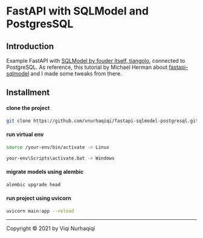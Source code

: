 # FastAPI with SQLModel and PostgresSQL

## Introduction
Example FastAPI with [SQLModel by fouder itself, tiangolo](https://sqlmodel.tiangolo.com/), connected to PostgreSQL. As reference, this tutorial by Michael Herman about [fastapi-sqlmodel](https://testdriven.io/blog/fastapi-sqlmodel/) and I made some tweaks from there.

## Installment
#### clone the project

```bash
git clone https://github.com/vnurhaqiqi/fastapi-sqlmodel-postgresql.git
```

#### run virtual env

```bash
source /your-env/bin/activate -> Linux

your-env\Scripts\activate.bat -> Windows
```

#### migrate models using alembic

```bash
alembic upgrade head
```

#### run project using uvicorn

```bash
uvicorn main:app --reload
```

---
Copyright © 2021 by Viqi Nurhaqiqi
